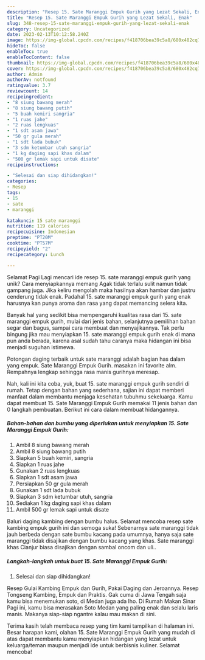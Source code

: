 ```yaml
---
description: "Resep 15. Sate Maranggi Empuk Gurih yang Lezat Sekali, Enak"
title: "Resep 15. Sate Maranggi Empuk Gurih yang Lezat Sekali, Enak"
slug: 348-resep-15-sate-maranggi-empuk-gurih-yang-lezat-sekali-enak
category: Uncategorized
date: 2023-02-13T10:12:58.240Z
image: https://img-global.cpcdn.com/recipes/f418706bea39c5a8/680x482cq70/15-sate-maranggi-empuk-gurih-foto-resep-utama.jpg
hideToc: false
enableToc: true
enableTocContent: false
thumbnail: https://img-global.cpcdn.com/recipes/f418706bea39c5a8/680x482cq70/15-sate-maranggi-empuk-gurih-foto-resep-utama.jpg
cover: https://img-global.cpcdn.com/recipes/f418706bea39c5a8/680x482cq70/15-sate-maranggi-empuk-gurih-foto-resep-utama.jpg
author: Admin
authorAv: notfound
ratingvalue: 3.7
reviewcount: 14
recipeingredient:
- "8 siung bawang merah"
- "8 siung bawang putih"
- "5 buah kemiri sangria"
- "1 ruas jahe"
- "2 ruas lengkuas"
- "1 sdt asam jawa"
- "50 gr gula merah"
- "1 sdt lada bubuk"
- "3 sdm ketumbar utuh sangria"
- "1 kg daging sapi khas dalam"
- "500 gr lemak sapi untuk disate"
recipeinstructions:

- "Selesai dan siap dihidangkan!"
categories:
- Resep
tags:
- 15
- sate
- maranggi

katakunci: 15 sate maranggi 
nutrition: 119 calories
recipecuisine: Indonesian
preptime: "PT20M"
cooktime: "PT57M"
recipeyield: "2"
recipecategory: Lunch

---
```



Selamat Pagi Lagi mencari ide resep 15. sate maranggi empuk gurih yang unik? Cara menyiapkannya memang Agak tidak terlalu sulit namun tidak gampang juga. Jika keliru mengolah maka hasilnya akan hambar dan justru cenderung tidak enak. Padahal 15. sate maranggi empuk gurih yang enak harusnya kan punya aroma dan rasa yang dapat memancing selera kita.


Banyak hal yang sedikit bisa mempengaruhi kualitas rasa dari 15. sate maranggi empuk gurih, mulai dari jenis bahan, selanjutnya pemilihan bahan segar dan bagus, sampai cara membuat dan menyajikannya. Tak perlu bingung jika mau menyiapkan 15. sate maranggi empuk gurih enak di mana pun anda berada, karena asal sudah tahu caranya maka hidangan ini bisa menjadi suguhan istimewa.

Potongan daging terbaik untuk sate maranggi adalah bagian has dalam yang empuk. Sate Maranggi Empuk Gurih. masakan ini favorite alm. Rempahnya lengkap sehingga rasa manis gurihnya meresap.


Nah, kali ini kita coba, yuk, buat 15. sate maranggi empuk gurih sendiri di rumah. Tetap dengan bahan yang sederhana, sajian ini dapat memberi manfaat dalam membantu menjaga kesehatan tubuhmu sekeluarga. Kamu dapat membuat 15. Sate Maranggi Empuk Gurih memakai 11 jenis bahan dan 0 langkah pembuatan. Berikut ini cara dalam membuat hidangannya.

<!--inarticleads1-->

##### Bahan-bahan dan bumbu yang diperlukan untuk menyiapkan 15. Sate Maranggi Empuk Gurih:

1. Ambil 8 siung bawang merah
1. Ambil 8 siung bawang putih
1. Siapkan 5 buah kemiri, sangria
1. Siapkan 1 ruas jahe
1. Gunakan 2 ruas lengkuas
1. Siapkan 1 sdt asam jawa
1. Persiapkan 50 gr gula merah
1. Gunakan 1 sdt lada bubuk
1. Siapkan 3 sdm ketumbar utuh, sangria
1. Sediakan 1 kg daging sapi khas dalam
1. Ambil 500 gr lemak sapi untuk disate


Baluri daging kambing dengan bumbu halus. Selamat mencoba resep sate kambing empuk gurih ini dan semoga suka! Sebenarnya sate maranggi tidak jauh berbeda dengan sate bumbu kacang pada umumnya, hanya saja sate maranggi tidak disajikan dengan bumbu kacang yang khas. Sate maranggi khas Cianjur biasa disajikan dengan sambal oncom dan uli.. 

<!--inarticleads2-->

##### Langkah-langkah untuk buat 15. Sate Maranggi Empuk Gurih:


1. Selesai dan siap dihidangkan!

Resep Gulai Kambing Empuk dan Gurih, Pakai Daging dan Jeroannya. Resep Tongseng Kambing, Empuk dan Praktis. Gak cuma di Jawa Tengah saja kamu bisa menemukan soto, di Medan juga ada lho. Di Rumah Makan Sinar Pagi ini, kamu bisa merasakan Soto Medan yang paling enak dan selalu laris manis. Makanya siap-siap ngantre kalau mau makan di sini. 

Terima kasih telah membaca resep yang tim kami tampilkan di halaman ini. Besar harapan kami, olahan 15. Sate Maranggi Empuk Gurih yang mudah di atas dapat membantu kamu menyiapkan hidangan yang lezat untuk keluarga/teman maupun menjadi ide untuk berbisnis kuliner. Selamat mencoba!
